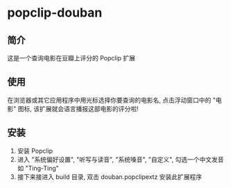 # popclip-douban

## 简介
这是一个查询电影在豆瓣上评分的 Popclip 扩展

## 使用
在浏览器或其它应用程序中用光标选择你要查询的电影名, 点击浮动窗口中的 "电影" 图标, 该扩展就会语言播报这部电影的评分啦!

## 安装
1. 安装 Popclip
2. 进入 "系统偏好设置", "听写与读音", "系统嗓音", "自定义", 勾选一个中文发音如 "Ting-Ting"
3. 接下来接进入 build 目录, 双击 douban.popclipextz 安装此扩展程序
